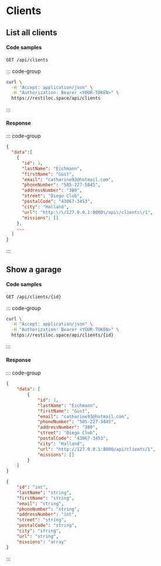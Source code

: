 # Clients

## List all clients <Badge type="tip" text="GET"/>

#### Code samples

```bash
GET /api/clients
```

::: code-group

```bash :line-numbers [cURL]
curl \
  -H "Accept: application/json" \
  -H "Authorization: Bearer <YOUR-TOKEN>" \
  https://restiloc.space/api/clients
```

:::

#### Response

::: code-group

```json :line-numbers [Example response]
{
  "data":[
    {
      "id": 1,
	  "lastName": "Eichmann",
	  "firstName": "Gust",
	  "email": "catharine93@hotmail.com",
	  "phoneNumber": "505-227-5845",
	  "addressNumber": "380",
	  "street": "Diego Club",
	  "postalCode": "43067-3453",
	  "city": "Halland",
	  "url": "http:\/\/127.0.0.1:8000\/api\/clients\/1",
	  "missions": []
    },
    ...
  ]
}
```

:::

## Show a garage <Badge type="tip" text="GET"/>

#### Code samples

```bash
GET /api/clients/{id}
```

::: code-group

```bash :line-numbers [cURL]
curl \
  -H "Accept: application/json" \
  -H "Authorization: Bearer <YOUR-TOKEN>" \
  https://restiloc.space/api/clients/{id}
```

:::

#### Response

::: code-group

```json :line-numbers [Example response]
{
    "data": [
        {
            "id": 1,
            "lastName": "Eichmann",
            "firstName": "Gust",
            "email": "catharine93@hotmail.com",
            "phoneNumber": "505-227-5845",
            "addressNumber": "380",
            "street": "Diego Club",
            "postalCode": "43067-3453",
            "city": "Halland",
            "url": "http://127.0.0.1:8000/api/clients/1",
            "missions": []
        }
    ]
}
```

```json :line-numbers [Response schema]
{
    "id": "int",
    "lastName": "string",
    "firstName": "string",
    "email": "string",
    "phoneNumber": "string",
    "addressNumber": "int",
    "street": "string",
    "postalCode": "string",
    "city": "string",
    "url": "string",
    "missions": "array"
}
```

:::
